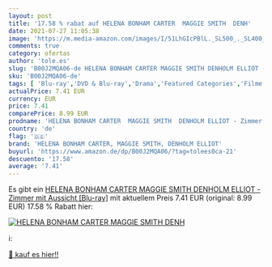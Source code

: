 ```yaml
---
layout: post
title: '17.58 % rabat auf HELENA BONHAM CARTER  MAGGIE SMITH  DENH'
date: 2021-07-27 11:05:38
image: 'https://m.media-amazon.com/images/I/51LhGIcPBlL._SL500_._SL400_.jpg'
comments: true
category: ofertas
author: 'tole.es'
slug: 'B00J2MQA06-de HELENA BONHAM CARTER MAGGIE SMITH DENHOLM ELLIOT - Zimmer...'
sku: 'B00J2MQA06-de'
tags: [ 'Blu-ray','DVD & Blu-ray','Drama','Featured Categories','Filme','Romantik','helena bonham carter, maggie smith, denholm elliot', ]
actualPrice: 7.41 EUR
currency: EUR
price: 7.41
comparePrice: 8.99 EUR
prodname: 'HELENA BONHAM CARTER  MAGGIE SMITH  DENHOLM ELLIOT - Zimmer mit Aussicht [Blu-ray]'
country: 'de'
flag: '🇩🇪'
brand: 'HELENA BONHAM CARTER, MAGGIE SMITH, DENHOLM ELLIOT'
buyurl: 'https://www.amazon.de/dp/B00J2MQA06/?tag=tolees0ca-21'
descuento: '17.58'
average: '7.41'
---
```


Es gibt ein [HELENA BONHAM CARTER  MAGGIE SMITH  DENHOLM ELLIOT - Zimmer mit Aussicht [Blu-ray]](https://www.amazon.de/dp/B00J2MQA06/?tag=tolees0ca-21) mit aktuellem Preis 7.41 EUR (original: 8.99 EUR) 17.58 % Rabatt hier:

[![HELENA BONHAM CARTER  MAGGIE SMITH  DENH](https://m.media-amazon.com/images/I/51LhGIcPBlL._SL500_._SL400_.jpg)](https://www.amazon.de/dp/B00J2MQA06/?tag=tolees0ca-21)

ℹ️:


[🛒 kauf es hier!!](https://www.amazon.de/dp/B00J2MQA06/?tag=tolees0ca-21)
